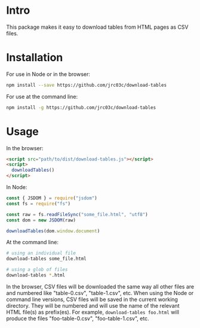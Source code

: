 # Intro

This package makes it easy to download tables from HTML pages as CSV files.

# Installation

For use in Node or in the browser:

```bash
npm install --save https://github.com/jrc03c/download-tables
```

For use at the command line:

```bash
npm install -g https://github.com/jrc03c/download-tables
```

# Usage

In the browser:

```html
<script src="path/to/dist/download-tables.js"></script>
<script>
  downloadTables()
</script>
```

In Node:

```js
const { JSDOM } = require("jsdom")
const fs = require("fs")

const raw = fs.readFileSync("some_file.html", "utf8")
const dom = new JSDOM(raw)

downloadTables(dom.window.document)
```

At the command line:

```bash
# using an individual file
download-tables some_file.html

# using a glob of files
download-tables *.html
```

In the browser, CSV files will be downloaded the same way all other files are and numbered like "table-0.csv", "table-1.csv", etc. When using the Node or command line versions, CSV files will be saved in the current working directory. They will be numbered and will use the name of the relevant HTML file(s) as prefix(es). For example, `download-tables foo.html` will produce the files "foo-table-0.csv", "foo-table-1.csv", etc.

